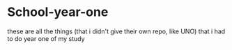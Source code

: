 # School-year-one

these are all the things (that i didn't give their own repo, like UNO) that i had to do year one of my study
